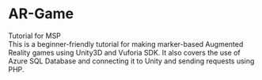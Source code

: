 # AR-Game
Tutorial for MSP\
This is a beginner-friendly tutorial for making marker-based Augmented Reality games using Unity3D and Vuforia SDK.
It also covers the use of Azure SQL Database and connecting it to Unity and sending requests using PHP.
